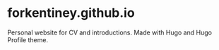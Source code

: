 # forkentiney.github.io
Personal website for CV and introductions. Made with Hugo and Hugo Profile theme. 
